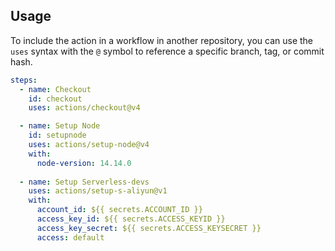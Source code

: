 
## Usage

To include the action in a workflow in another repository, you can use the
`uses` syntax with the `@` symbol to reference a specific branch, tag, or commit
hash.

```yaml
steps:
  - name: Checkout
    id: checkout
    uses: actions/checkout@v4

  - name: Setup Node
    id: setupnode
    uses: actions/setup-node@v4
    with:
      node-version: 14.14.0
  
  - name: Setup Serverless-devs
    uses: actions/setup-s-aliyun@v1
    with:
      account_id: ${{ secrets.ACCOUNT_ID }}
      access_key_id: ${{ secrets.ACCESS_KEYID }}
      access_key_secret: ${{ secrets.ACCESS_KEYSECRET }}
      access: default
```
